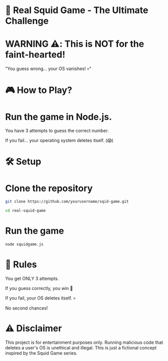 # 🦑 Real Squid Game - The Ultimate Challenge

# WARNING ⚠️: This is NOT for the faint-hearted!

"You guess wrong... your OS vanishes! 💀"

# 🎮 How to Play?

# Run the game in Node.js.

You have 3 attempts to guess the correct number.

If you fail... your operating system deletes itself. (😱)

# 🛠 Setup

# Clone the repository

```bash
git clone https://github.com/yourusername/sqid-game.git

```

```bash
cd real-squid-game

```


# Run the game
```bash
node squidgame.js
```

# 📜 Rules

You get ONLY 3 attempts.

If you guess correctly, you win 🎉

If you fail, your OS deletes itself. 💀

No second chances!

# ⚠️ Disclaimer

This project is for entertainment purposes only. Running malicious code that deletes a user's OS is unethical and illegal. This is just a fictional concept inspired by the Squid Game series.